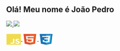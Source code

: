  ## Olá! Meu nome é João Pedro
 <div>
  <a href="https://github.com/jopedropm">
  <img height="170em" src="https://github-readme-stats.vercel.app/api?username=jopedropm&show_icons=true&theme=dracula&include_all_commits=true&count_private=true"/>
  <img height="170em" src="https://github-readme-stats.vercel.app/api/top-langs/?username=jopedropm&layout=compact&langs_count=7&theme=dracula"/>  
</div>
<div style="display: inline_block"><br>
  <img align="center" alt="Jope-Js" height="30" width="40" src="https://raw.githubusercontent.com/devicons/devicon/master/icons/javascript/javascript-plain.svg">
  <img align="center" alt="Jope-HTML" height="30" width="40" src="https://raw.githubusercontent.com/devicons/devicon/master/icons/html5/html5-original.svg">
  <img align="center" alt="Jope-CSS" height="30" width="40" src="https://raw.githubusercontent.com/devicons/devicon/master/icons/css3/css3-original.svg">
</div>
 
  ##
  
<!---
jopedropm/jopedropm is a ✨ special ✨ repository because its `README.md` (this file) appears on your GitHub profile.
You can click the Preview link to take a look at your changes.
--->
